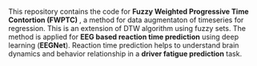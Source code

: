 This repository contains the code for <b> Fuzzy Weighted Progressive Time Contortion (FWPTC) </b>, a method for data augmentaton of timeseries for regression. This is an extension of DTW algorithm using fuzzy sets. The method is applied for <b> EEG based reaction time prediction</b> using deep learning (<b>EEGNet</b>). Reaction time prediction helps to understand brain dynamics and behavior relationship in a <b>driver fatigue prediction</b> task.
